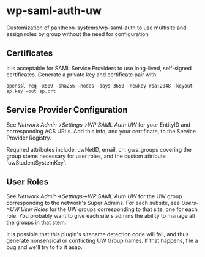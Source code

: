 # wp-saml-auth-uw
Customization of pantheon-systems/wp-saml-auth to use multisite and assign roles by group without the need for configuration


## Certificates
It is acceptable for SAML Service Providers to use long-lived, self-signed certificates. 
Generate a private key and certificate pair with:

    openssl req -x509 -sha256 -nodes -days 3650 -newkey rsa:2048 -keyout sp.key -out sp.crt

## Service Provider Configuration
See _Network Admin->Settings->WP SAML Auth UW_ for your EntityID and corresponding ACS URLs. 
Add this info, and your certificate, to the Service Provider Registry.

Required attributes include: uwNetID, email, cn, gws_groups covering the group stems necessary for user roles, and the custom attribute 'uwStudentSystemKey'.

## User Roles
See _Network Admin->Settings->WP SAML Auth UW_ for the UW group corresponding to the network's Super Admins.
For each subsite, see _Users->UW User Roles_ for the UW groups corresponding to that site, one for each role.
You probably want to give each site's admins the ability to manage all the groups in that stem.

It is possible that this plugin's sitename detection code will fail, and thus generate nonsensical or conflicting UW Group names.
If that happens, file a bug and we'll try to fix it asap.
